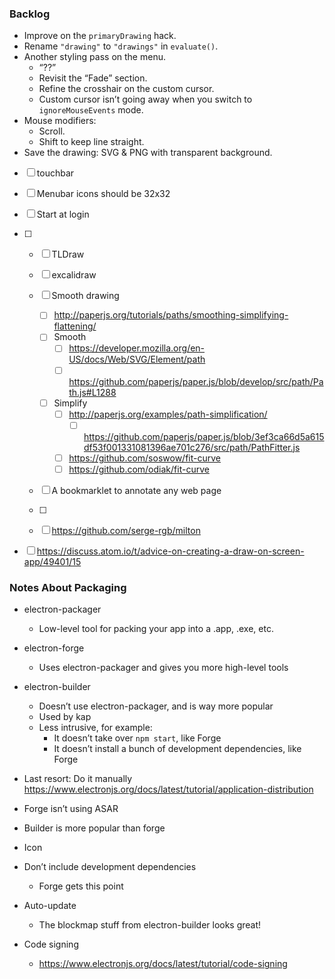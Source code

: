 ### Backlog

- Improve on the `primaryDrawing` hack.
- Rename `"drawing"` to `"drawings"` in `evaluate()`.
- Another styling pass on the menu.
  - “??”
  - Revisit the “Fade” section.
  - Refine the crosshair on the custom cursor.
  - Custom cursor isn’t going away when you switch to `ignoreMouseEvents` mode.
- Mouse modifiers:
  - Scroll.
  - Shift to keep line straight.
- Save the drawing: SVG & PNG with transparent background.

- [ ] touchbar
- [ ] Menubar icons should be 32x32
- [ ] Start at login

- [ ] - [ ] TLDraw
  - [ ] excalidraw
  - [ ] Smooth drawing
    - [ ] http://paperjs.org/tutorials/paths/smoothing-simplifying-flattening/
    - [ ] Smooth
      - [ ] https://developer.mozilla.org/en-US/docs/Web/SVG/Element/path
      - [ ] https://github.com/paperjs/paper.js/blob/develop/src/path/Path.js#L1288
    - [ ] Simplify
      - [ ] http://paperjs.org/examples/path-simplification/
        - [ ] https://github.com/paperjs/paper.js/blob/3ef3ca66d5a615df53f001331081396ae701c276/src/path/PathFitter.js
      - [ ] https://github.com/soswow/fit-curve
      - [ ] https://github.com/odiak/fit-curve
  - [ ] A bookmarklet to annotate any web page

  - [ ]
  - [ ] https://github.com/serge-rgb/milton

- [ ] https://discuss.atom.io/t/advice-on-creating-a-draw-on-screen-app/49401/15

### Notes About Packaging

- electron-packager
  - Low-level tool for packing your app into a .app, .exe, etc.
- electron-forge
  - Uses electron-packager and gives you more high-level tools
- electron-builder

  - Doesn’t use electron-packager, and is way more popular
  - Used by kap
  - Less intrusive, for example:
    - It doesn’t take over `npm start`, like Forge
    - It doesn’t install a bunch of development dependencies, like Forge

- Last resort: Do it manually https://www.electronjs.org/docs/latest/tutorial/application-distribution

- Forge isn’t using ASAR

- Builder is more popular than forge

- Icon
- Don’t include development dependencies
  - Forge gets this point
- Auto-update
  - The blockmap stuff from electron-builder looks great!
- Code signing
  - https://www.electronjs.org/docs/latest/tutorial/code-signing
